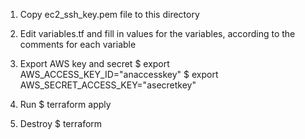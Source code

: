 1. Copy ec2_ssh_key.pem file to this directory
2. Edit variables.tf and fill in values for the variables, according to the comments for each variable
3. Export AWS key and secret
     $ export AWS_ACCESS_KEY_ID="anaccesskey"
     $ export AWS_SECRET_ACCESS_KEY="asecretkey"
4. Run
     $ terraform apply

5. Destroy
     $ terraform 
